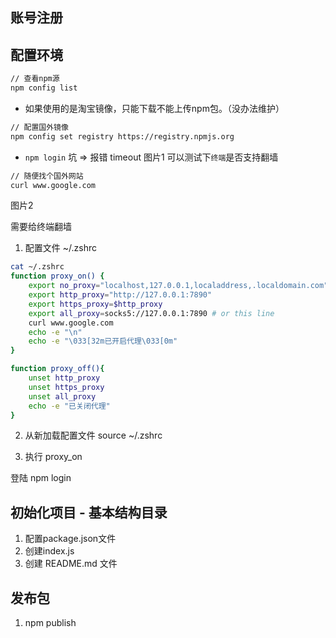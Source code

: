
## 账号注册


## 配置环境
```sh
// 查看npm源
npm config list
```
- 如果使用的是淘宝镜像，只能下载不能上传npm包。（没办法维护）
```sh
// 配置国外镜像
npm config set registry https://registry.npmjs.org
```


- `npm login` 坑 => 报错 timeout
图片1
可以测试下`终端`是否支持翻墙
```sh
// 随便找个国外网站
curl www.google.com
```
图片2

需要给终端翻墙
1. 配置文件 ~/.zshrc
```sh
cat ~/.zshrc
function proxy_on() {
    export no_proxy="localhost,127.0.0.1,localaddress,.localdomain.com"
    export http_proxy="http://127.0.0.1:7890"
    export https_proxy=$http_proxy
    export all_proxy=socks5://127.0.0.1:7890 # or this line
    curl www.google.com
    echo -e "\n"
    echo -e "\033[32m已开启代理\033[0m"
}

function proxy_off(){
    unset http_proxy
    unset https_proxy
    unset all_proxy
    echo -e "已关闭代理"
}
```

2. 从新加载配置文件 source ~/.zshrc

3. 执行 proxy_on


登陆 npm login


## 初始化项目 - 基本结构目录
1. 配置package.json文件
2. 创建index.js
4. 创建 README.md 文件


## 发布包
1. npm publish
